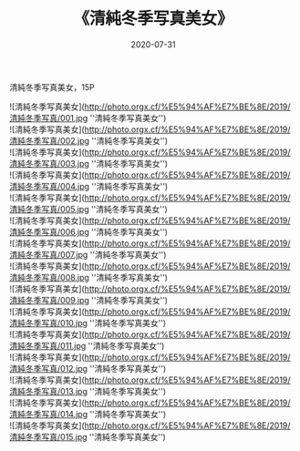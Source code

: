﻿---
layout: post
title: 《清純冬季写真美女》
date: 2020-07-31
img: http://photo.orgx.cf/%E5%94%AF%E7%BE%8E/2019/清純冬季写真/000.jpg
tags: [美女,清纯,唯美]
---

清純冬季写真美女，15P

![清純冬季写真美女](http://photo.orgx.cf/%E5%94%AF%E7%BE%8E/2019/清純冬季写真/001.jpg ''清純冬季写真美女'')<br>
![清純冬季写真美女](http://photo.orgx.cf/%E5%94%AF%E7%BE%8E/2019/清純冬季写真/002.jpg ''清純冬季写真美女'')<br>
![清純冬季写真美女](http://photo.orgx.cf/%E5%94%AF%E7%BE%8E/2019/清純冬季写真/003.jpg ''清純冬季写真美女'')<br>
![清純冬季写真美女](http://photo.orgx.cf/%E5%94%AF%E7%BE%8E/2019/清純冬季写真/004.jpg ''清純冬季写真美女'')<br>
![清純冬季写真美女](http://photo.orgx.cf/%E5%94%AF%E7%BE%8E/2019/清純冬季写真/005.jpg ''清純冬季写真美女'')<br>
![清純冬季写真美女](http://photo.orgx.cf/%E5%94%AF%E7%BE%8E/2019/清純冬季写真/006.jpg ''清純冬季写真美女'')<br>
![清純冬季写真美女](http://photo.orgx.cf/%E5%94%AF%E7%BE%8E/2019/清純冬季写真/007.jpg ''清純冬季写真美女'')<br>
![清純冬季写真美女](http://photo.orgx.cf/%E5%94%AF%E7%BE%8E/2019/清純冬季写真/008.jpg ''清純冬季写真美女'')<br>
![清純冬季写真美女](http://photo.orgx.cf/%E5%94%AF%E7%BE%8E/2019/清純冬季写真/009.jpg ''清純冬季写真美女'')<br>
![清純冬季写真美女](http://photo.orgx.cf/%E5%94%AF%E7%BE%8E/2019/清純冬季写真/010.jpg ''清純冬季写真美女'')<br>
![清純冬季写真美女](http://photo.orgx.cf/%E5%94%AF%E7%BE%8E/2019/清純冬季写真/011.jpg ''清純冬季写真美女'')<br>
![清純冬季写真美女](http://photo.orgx.cf/%E5%94%AF%E7%BE%8E/2019/清純冬季写真/012.jpg ''清純冬季写真美女'')<br>
![清純冬季写真美女](http://photo.orgx.cf/%E5%94%AF%E7%BE%8E/2019/清純冬季写真/013.jpg ''清純冬季写真美女'')<br>
![清純冬季写真美女](http://photo.orgx.cf/%E5%94%AF%E7%BE%8E/2019/清純冬季写真/014.jpg ''清純冬季写真美女'')<br>
![清純冬季写真美女](http://photo.orgx.cf/%E5%94%AF%E7%BE%8E/2019/清純冬季写真/015.jpg ''清純冬季写真美女'')<br>
